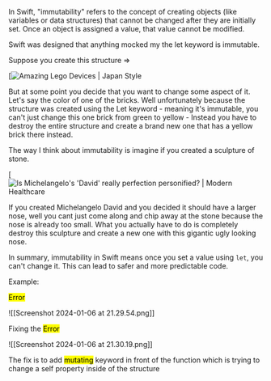 In Swift, "immutability" refers to the concept of creating objects (like variables or data structures) that cannot be changed after they are initially set. Once an object is assigned a value, that value cannot be modified.

Swift was designed that anything mocked my the let keyword is immutable.

Suppose you create this structure =>

[![Amazing Lego Devices | Japan Style](https://lh3.googleusercontent.com/proxy/lc-xJWRIrAznNs5AqboGkcrs-uBvgSS9qp3JhZXC9bMmQo_Th16bgh_5RD8iTPh5WLV9xGyHvkFoCb8SvJdGKFeQVjcRZDYJMhBob0wEcjyKt3Q)


But at some point you decide that you want to change some aspect of it. Let's say the color of one of the bricks. Well unfortunately because the structure was created using the Let keyword - meaning it's immutable, you can't just change this one brick from green to yellow - Instead you have to destroy the entire structure and create a brand new one that has a yellow brick there instead.

The way I think about immutability is imagine if you created a sculpture of stone.

[![Is Michelangelo's 'David' really perfection personified? | Modern Healthcare](https://s3-prod.modernhealthcare.com/s3fs-public/David_WEB_edit.jpg)

If you created Michelangelo David and you decided it should have a larger nose, well you cant just come along and chip away at the stone because the nose is already too small. What you actually have to do is completely destroy this sculpture and create a new one with this gigantic ugly looking nose.


In summary, immutability in Swift means once you set a value using `let`, you can't change it. This can lead to safer and more predictable code.

Example:

<mark class="hltr-red">Error</mark>

![[Screenshot 2024-01-06 at 21.29.54.png]]


Fixing the <mark class="hltr-red">Error</mark>

![[Screenshot 2024-01-06 at 21.30.19.png]]


The fix is to add <mark class="hltr-red">mutating</mark> keyword in front of the function which is trying to change a self property inside of the structure 
           